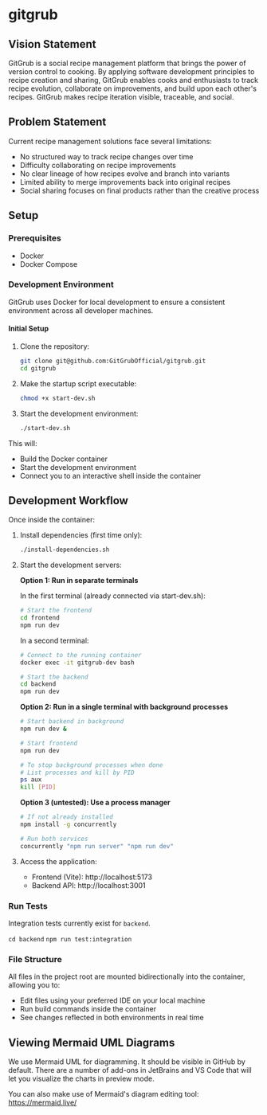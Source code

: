 # gitgrub

## Vision Statement

GitGrub is a social recipe management platform that brings the power of version control to cooking. By applying software development principles to recipe creation and sharing, GitGrub enables cooks and enthusiasts to track recipe evolution, collaborate on improvements, and build upon each other's recipes. GitGrub makes recipe iteration visible, traceable, and social.

## Problem Statement

Current recipe management solutions face several limitations:
- No structured way to track recipe changes over time
- Difficulty collaborating on recipe improvements
- No clear lineage of how recipes evolve and branch into variants
- Limited ability to merge improvements back into original recipes
- Social sharing focuses on final products rather than the creative
  process

## Setup

### Prerequisites

- Docker
- Docker Compose

### Development Environment

GitGrub uses Docker for local development to ensure a consistent environment across all developer machines.

#### Initial Setup

1. Clone the repository:
   ```bash
   git clone git@github.com:GitGrubOfficial/gitgrub.git
   cd gitgrub
   ```

2. Make the startup script executable:
   ```bash
   chmod +x start-dev.sh
   ```

3. Start the development environment:
   ```bash
   ./start-dev.sh
   ```

This will:
- Build the Docker container
- Start the development environment
- Connect you to an interactive shell inside the container

## Development Workflow

Once inside the container:

1. Install dependencies (first time only):
   ```bash
   ./install-dependencies.sh
   ```

2. Start the development servers:
   
   **Option 1: Run in separate terminals**
   
   In the first terminal (already connected via start-dev.sh):
   ```bash
   # Start the frontend
   cd frontend
   npm run dev
   ```
   
   In a second terminal:
   ```bash
   # Connect to the running container
   docker exec -it gitgrub-dev bash
   
   # Start the backend
   cd backend
   npm run dev
   ```
   
   **Option 2: Run in a single terminal with background processes**
   ```bash
   # Start backend in background
   npm run dev &
   
   # Start frontend
   npm run dev
   
   # To stop background processes when done
   # List processes and kill by PID
   ps aux
   kill [PID]
   ```
   
   **Option 3 (untested): Use a process manager**
   ```bash
   # If not already installed
   npm install -g concurrently
   
   # Run both services
   concurrently "npm run server" "npm run dev"
   ```

3. Access the application:
   - Frontend (Vite): http://localhost:5173
   - Backend API: http://localhost:3001

### Run Tests
Integration tests currently exist for `backend`.

`cd backend`
`npm run test:integration`

### File Structure

All files in the project root are mounted bidirectionally into the container, allowing you to:
- Edit files using your preferred IDE on your local machine
- Run build commands inside the container
- See changes reflected in both environments in real time

## Viewing Mermaid UML Diagrams
We use Mermaid UML for diagramming. It should be visible in GitHub by default. There are a number of add-ons in JetBrains and VS Code that will let you visualize the charts in preview mode.

You can also make use of Mermaid's diagram editing tool: https://mermaid.live/